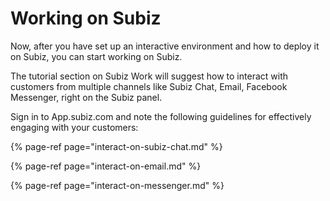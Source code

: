 # Working on Subiz

Now, after you have set up an interactive environment and how to deploy it on Subiz, you can start working on Subiz.  


The tutorial section on Subiz Work will suggest how to interact with customers from multiple channels like Subiz Chat, Email, Facebook Messenger, right on the Subiz panel.  


Sign in to App.subiz.com and note the following guidelines for effectively engaging with your customers:

{% page-ref page="interact-on-subiz-chat.md" %}

{% page-ref page="interact-on-email.md" %}

{% page-ref page="interact-on-messenger.md" %}

  


